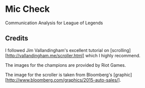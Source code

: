 # Mic Check
Communication Analysis for League of Legends

## Credits

I followed Jim Vallandingham's excellent tutorial on [scrolling][http://vallandingham.me/scroller.html] 
which I highly recommend.

The images for the champions are provided by Riot Games.

The image for the scroller is taken from Bloomberg's [graphic][http://www.bloomberg.com/graphics/2015-auto-sales/].